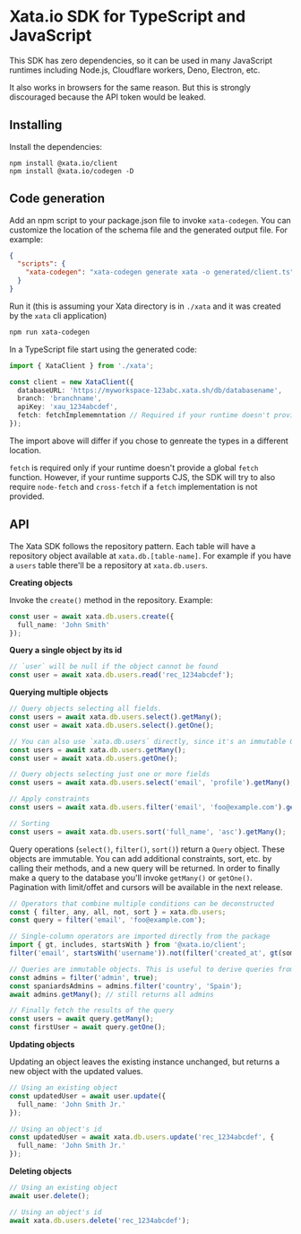 # Xata.io SDK for TypeScript and JavaScript

This SDK has zero dependencies, so it can be used in many JavaScript runtimes including Node.js, Cloudflare workers, Deno, Electron, etc.

It also works in browsers for the same reason. But this is strongly discouraged because the API token would be leaked.

## Installing

Install the dependencies:

```
npm install @xata.io/client
npm install @xata.io/codegen -D
```

## Code generation

Add an npm script to your package.json file to invoke `xata-codegen`. You can customize the location of the schema file and the generated output file. For example:

```json
{
  "scripts": {
    "xata-codegen": "xata-codegen generate xata -o generated/client.ts"
  }
}
```

Run it (this is assuming your Xata directory is in `./xata` and it was created by the `xata` cli application)

```bash
npm run xata-codegen
```

In a TypeScript file start using the generated code:

```ts
import { XataClient } from './xata';

const client = new XataClient({
  databaseURL: 'https://myworkspace-123abc.xata.sh/db/databasename',
  branch: 'branchname',
  apiKey: 'xau_1234abcdef',
  fetch: fetchImplememntation // Required if your runtime doesn't provide a global `fetch` function.
});
```

The import above will differ if you chose to genreate the types in a different location.

`fetch` is required only if your runtime doesn't provide a global `fetch` function. However, if your runtime supports CJS, the SDK will try to also require `node-fetch` and `cross-fetch` if a `fetch` implementation is not provided.

## API

The Xata SDK follows the repository pattern. Each table will have a repository object available at `xata.db.[table-name]`. For example if you have a `users` table there'll be a repository at `xata.db.users`.

**Creating objects**

Invoke the `create()` method in the repository. Example:

```ts
const user = await xata.db.users.create({
  full_name: 'John Smith'
});
```

**Query a single object by its id**

```ts
// `user` will be null if the object cannot be found
const user = await xata.db.users.read('rec_1234abcdef');
```

**Querying multiple objects**

```ts
// Query objects selecting all fields.
const users = await xata.db.users.select().getMany();
const user = await xata.db.users.select().getOne();

// You can also use `xata.db.users` directly, since it's an immutable Query too!
const users = await xata.db.users.getMany();
const user = await xata.db.users.getOne();

// Query objects selecting just one or more fields
const users = await xata.db.users.select('email', 'profile').getMany();

// Apply constraints
const users = await xata.db.users.filter('email', 'foo@example.com').getMany();

// Sorting
const users = await xata.db.users.sort('full_name', 'asc').getMany();
```

Query operations (`select()`, `filter()`, `sort()`) return a `Query` object. These objects are immutable. You can add additional constraints, sort, etc. by calling their methods, and a new query will be returned. In order to finally make a query to the database you'll invoke `getMany()` or `getOne()`. Pagination with limit/offet and cursors will be available in the next release.

```ts
// Operators that combine multiple conditions can be deconstructed
const { filter, any, all, not, sort } = xata.db.users;
const query = filter('email', 'foo@example.com');

// Single-column operators are imported directly from the package
import { gt, includes, startsWith } from '@xata.io/client';
filter('email', startsWith('username')).not(filter('created_at', gt(somePastDate)));

// Queries are immutable objects. This is useful to derive queries from other queries
const admins = filter('admin', true);
const spaniardsAdmins = admins.filter('country', 'Spain');
await admins.getMany(); // still returns all admins

// Finally fetch the results of the query
const users = await query.getMany();
const firstUser = await query.getOne();
```

**Updating objects**

Updating an object leaves the existing instance unchanged, but returns a new object with the updated values.

```ts
// Using an existing object
const updatedUser = await user.update({
  full_name: 'John Smith Jr.'
});

// Using an object's id
const updatedUser = await xata.db.users.update('rec_1234abcdef', {
  full_name: 'John Smith Jr.'
});
```

**Deleting objects**

```ts
// Using an existing object
await user.delete();

// Using an object's id
await xata.db.users.delete('rec_1234abcdef');
```


